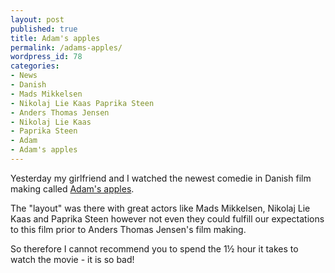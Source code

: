 ```yaml
---
layout: post
published: true
title: Adam's apples
permalink: /adams-apples/
wordpress_id: 78
categories:
- News
- Danish
- Mads Mikkelsen
- Nikolaj Lie Kaas Paprika Steen
- Anders Thomas Jensen
- Nikolaj Lie Kaas
- Paprika Steen
- Adam
- Adam's apples
---
```



Yesterday my girlfriend and I watched the newest comedie in Danish film making called <a href="http://www.imdb.com/title/tt0418455/">Adam's apples</a>. 

The "layout" was there with great actors like Mads Mikkelsen, Nikolaj Lie Kaas and Paprika Steen however not even they could fulfill our expectations to this film prior to Anders Thomas Jensen's film making.

So therefore I cannot recommend you to spend the 1&frac12; hour it takes to watch the movie - it is so bad!

